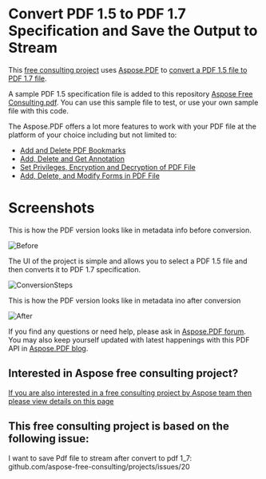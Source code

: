 # Convert PDF 1.5 to PDF 1.7 Specification and Save the Output to Stream

This [free consulting project](https://aspose-free-consulting.github.io/) uses [Aspose.PDF](https://products.aspose.com/pdf) to [convert a PDF 1.5 file to PDF 1.7 file](https://docs.aspose.com/display/pdfnet/Convert+PDF+file+to+other+Formats). 

A sample PDF 1.5 specification file is added to this repository [Aspose Free Consulting.pdf](https://github.com/aspose-free-consulting/convert-pdf-1.5-to-pdf-1.7-and-save-to-stream/blob/master/Aspose%20Free%20Consulting.pdf). You can use this sample file to test, or use your own sample file with this code. 

The Aspose.PDF offers a lot more features to work with your PDF file at the platform of your choice including but not limited to: 

* [Add and Delete PDF Bookmarks](https://docs.aspose.com/display/pdfnet/Add+and+Delete+a+Bookmark)
* [Add, Delete and Get Annotation](https://docs.aspose.com/display/pdfnet/Add%2C+Delete+and+Get+Annotation)
* [Set Privileges, Encryption and Decryption of PDF File](https://docs.aspose.com/display/pdfnet/Set+Privileges%2C+Encrypt+and+Decrypt+PDF+File)
* [Add, Delete, and Modify Forms in PDF File](https://docs.aspose.com/display/pdfnet/Add%2C+Delete+and+Modify+Form+Field)


# Screenshots

This is how the PDF version looks like in metadata info before conversion.

![Before](https://user-images.githubusercontent.com/1214951/68733777-a74c1c00-05f9-11ea-8ddc-230d75f8f932.png)

The UI of the project is simple and allows you to select a PDF 1.5 file and then converts it to PDF 1.7 specification. 

![ConversionSteps](https://user-images.githubusercontent.com/1214951/68732529-8f729900-05f5-11ea-88a5-1240cfd5f37b.png)

This is how the PDF version looks like in metadata ino after conversion 

![After](https://user-images.githubusercontent.com/1214951/68733780-a74c1c00-05f9-11ea-9cd8-0c4976965c57.png)


If you find any questions or need help, please ask in [Aspose.PDF forum](https://forum.aspose.com/c/pdf/). You may also keep yourself updated with latest happenings with this PDF API in [Aspose.PDF blog](https://blog.aspose.com/category/pdf). 

## Interested in Aspose free consulting project?
[If you are also interested in a free consulting project by Aspose team then please view details on this page](https://aspose-free-consulting.github.io/)


## This free consulting project is based on the following issue: 
I want to save Pdf file to stream after convert to pdf 1_7: github.com/aspose-free-consulting/projects/issues/20
